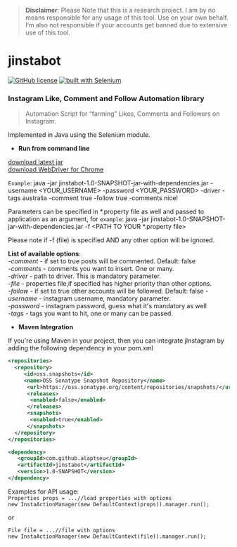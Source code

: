 > **Disclaimer**: Please Note that this is a research project. I am by no means responsible for any usage of this tool. Use on your own behalf. I’m also not responsible if your accounts get banned due to extensive use of this tool.

# jinstabot
[![GitHub license](https://img.shields.io/badge/License-GPL%20v3-blue.svg)](https://github.com/alaptseu/jinstabot/blob/master/LICENSE)
[![built with Selenium](https://img.shields.io/badge/built%20with-Selenium-red.svg)](https://github.com/SeleniumHQ/selenium)

### Instagram Like, Comment and Follow Automation library

> Automation Script for “farming” Likes, Comments and Followers on Instagram. 

Implemented in Java using the Selenium module.

* **Run from command line**

[download latest jar](https://oss.sonatype.org/service/local/artifact/maven/redirect?r=snapshots&g=com.github.alaptseu&a=jinstabot&v=1.0-SNAPSHOT&e=jar&c=jar-with-dependencies)  
[download WebDriver for Chrome](https://sites.google.com/a/chromium.org/chromedriver/)

`Example`: java -jar jinstabot-1.0-SNAPSHOT-jar-with-dependencies.jar -username <YOUR_USERNAME> -password <YOUR_PASSWORD> -driver <PATH TO chromedriver> -tags australia -comment true -follow true -comments nice!

Parameters can be specified in *.property file as well and passed to application as an argument,
for `example`: java -jar jinstabot-1.0-SNAPSHOT-jar-with-dependencies.jar -f <PATH TO YOUR *.property file>

Please note if -f (file) is specified AND any other option will be ignored.

**List of available options**:  
    _-comment_ - if set to true posts will be commented. Default: false  
    _-comments_ - comments you want to insert. One or many.  
    _-driver_ - path to driver. This is mandatory parameter.   
    _-file_ - properties file,if specified  has higher priority than other options.  
    _-follow_ - if set to true other accounts will be followed. Default: false
    _-username_ - instagram username, mandatory parameter.  
    _-password_ - instagram password, guess what it's mandatory as well   
    _-tags_ - tags you want to hit, one or many can be passed.  
    

* **Maven Integration**

If you're using Maven in your project, then you can integrate jInstagram by adding the following dependency in your pom.xml
	
```xml
<repositories>
  <repository>
     <id>oss.snapshots</id>
     <name>OSS Sonatype Snapshot Repository</name>
      <url>https://oss.sonatype.org/content/repositories/snapshots/</url>
      <releases>
       <enabled>false</enabled>
      </releases>
      <snapshots>
       <enabled>true</enabled>
      </snapshots>
  </repository>
</repositories>

<dependency>
   <groupId>com.github.alaptseu</groupId>
   <artifactId>jinstabot</artifactId>
   <version>1.0-SNAPSHOT</version>
</dependency>
```

Examples for API usage:  
`Properties props = ...//load properties with options`  
`new InstaActionManager(new DefaultContext(props)).manager.run();`  

or  

`File file = ...//file with options`  
`new InstaActionManager(new DefaultContext(file)).manager.run();`

